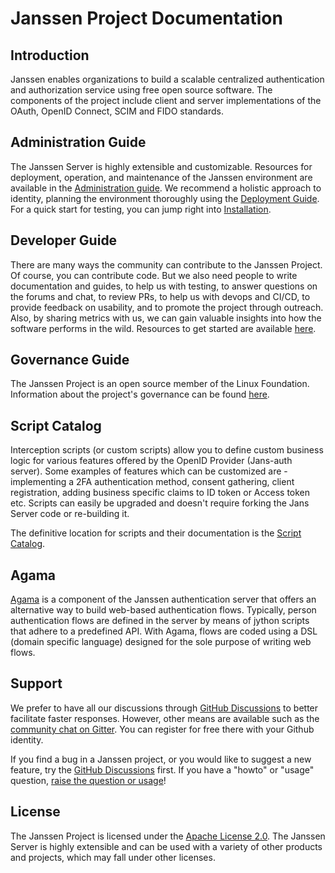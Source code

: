 # Janssen Project Documentation

## Introduction

Janssen enables organizations to build a scalable centralized authentication and authorization service using free open source software. The components of the project include client and server implementations of the OAuth, OpenID Connect, SCIM and FIDO standards.

## Administration Guide

The Janssen Server is highly extensible and customizable. Resources for deployment, operation, and maintenance of the Janssen environment are available in the [Administration guide](admin/README.md). We recommend a holistic approach to identity, planning the environment thoroughly using the [Deployment Guide](admin/planning/platform-goal.md). For a quick start for testing, you can jump right into [Installation](admin/install/vm-install/README.md).

## Developer Guide

There are many ways the community can contribute to the Janssen Project. Of course, you can contribute code. But we also need people to write documentation and guides, to help us with testing, to answer questions on the forums and chat, to review PRs, to help us with devops and CI/CD, to provide feedback on usability, and to promote the project through outreach. Also, by sharing metrics with us, we can gain valuable insights into how the software performs in the wild. Resources to get started are available [here](CONTRIBUTING.md).

## Governance Guide

The Janssen Project is an open source member of the Linux Foundation. Information about the project's governance can be found [here](governance/charter.md).

## Script Catalog

Interception scripts (or custom scripts) allow you to define custom business logic for various features offered by the OpenID Provider (Jans-auth server). Some examples of features which can be customized are - implementing a 2FA authentication method, consent gathering, client registration, adding business specific claims to ID token or Access token etc. Scripts can easily be upgraded and doesn't require forking the Jans Server code or re-building it.

The definitive location for scripts and their documentation is the [Script Catalog](script-catalog/README.md).

## Agama

[Agama](admin/developer/agama/README.md) is a component of the Janssen authentication server that offers an alternative way to build web-based authentication flows. Typically, person authentication flows are defined in the server by means of jython scripts that adhere to a predefined API. With Agama, flows are coded using a DSL (domain specific language) designed for the sole purpose of writing web flows.

## Support

We prefer to have all our discussions through [GitHub Discussions](https://github.com/JanssenProject/jans/discussion) to better facilitate faster responses. However, other means are available such as the [community chat on Gitter](https://gitter.im/JanssenProject/Lobby). You can register for free there with your Github identity.

If you find a bug in a Janssen project, or you would like to suggest a new feature, try the [GitHub Discussions](https://github.com/JanssenProject/jans/discussion) first. If you have a "howto" or "usage" question, [raise the question or usage](https://github.com/JanssenProject/jans/discussion)! 

## License

The Janssen Project is licensed under the [Apache License 2.0](https://github.com/JanssenProject/jans/blob/main/LICENSE). The Janssen Server is highly extensible and can be used with a variety of other products and projects, which may fall under other licenses.
